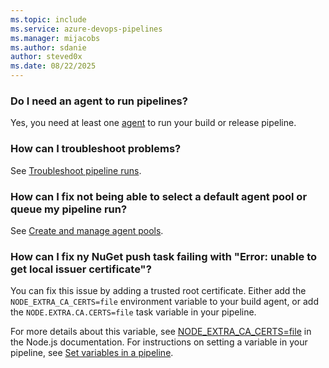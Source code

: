 ```yaml
---
ms.topic: include
ms.service: azure-devops-pipelines
ms.manager: mijacobs
ms.author: sdanie
author: steved0x
ms.date: 08/22/2025
---
```


### Do I need an agent to run pipelines?

Yes, you need at least one [agent](../agents/agents.md) to run your build or release pipeline.

### How can I troubleshoot problems?

See [Troubleshoot pipeline runs](../troubleshooting/troubleshooting.md).

### How can I fix not being able to select a default agent pool or queue my pipeline run?

See [Create and manage agent pools](../agents/pools-queues.md).

### How can I fix ny NuGet push task failing with "Error: unable to get local issuer certificate"?

You can fix this issue by adding a trusted root certificate. Either add the `NODE_EXTRA_CA_CERTS=file` environment variable to your build agent, or add the `NODE.EXTRA.CA.CERTS=file` task variable in your pipeline.

For more details about this variable, see [NODE_EXTRA_CA_CERTS=file](https://nodejs.org/api/cli.html#cli_node_extra_ca_certs_file) in the Node.js documentation. For instructions on setting a variable in your pipeline, see [Set variables in a pipeline](../process/variables.md#set-variables-in-pipeline).
